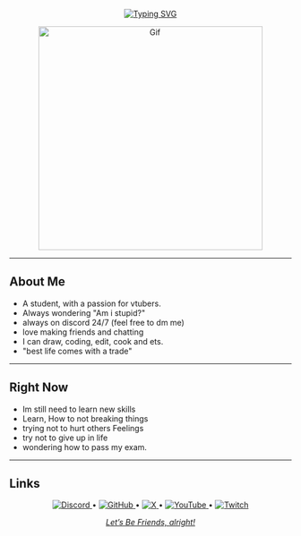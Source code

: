 <p align="center">
<a href="https://git.io/typing-svg"><img src="https://readme-typing-svg.demolab.com?font=Fira+Code&duration=2500&pause=2000&color=CB54FF&center=true&vCenter=true&width=435&lines=Hi%2C+Im+Mashiro+(+KuroShiro+);Im+a+skill+Learner-;Feel+free+to+chat+with+me..." alt="Typing SVG" /></a>
</p>
<p align="center">
 <img src="https://media1.tenor.com/m/8GRv4uCc3OsAAAAd/kyoro-kyouya.gif" height="400" width="400" alt="Gif" />
</p>

---

##  About Me

- A student, with a passion for vtubers.
- Always wondering "Am i stupid?"
- always on discord 24/7 (feel free to dm me)
- love making friends and chatting
- I can draw, coding, edit, cook and ets.
- "best life comes with a trade"

---

##  Right Now

- Im still need to learn new skills
- Learn, How to not breaking things
- trying not to hurt others Feelings
- try not to give up in life
- wondering how to pass my exam.

---

## Links

<p align="center">
  <a href="https://discord.com/users/kdarknezz" target="_blank">
    <img alt="Discord" src="https://img.shields.io/badge/Mashiro%23-5865F2?style=for-the-badge&logo=discord&logoColor=white"/>
  </a>
  <span> • </span>
  <a href="https://github.com/KDarknezz" target="_blank">
    <img alt="GitHub" src="https://img.shields.io/badge/GitHub-181717?style=for-the-badge&logo=github&logoColor=white"/>
  </a>
  <span> • </span>
  <a href="https://x.com/Darknezz527_" target="_blank">
    <img alt="X" src="https://img.shields.io/badge/Kdarknezz-3b393a?style=for-the-badge&logo=X&logoColor=white"/>
  </a>
  <span> • </span>
 <a href="https://www.youtube.com/@KDarknezz" target="_blank">
    <img alt="YouTube" src="https://img.shields.io/badge/YouTube-FF0000?style=for-the-badge&logo=youtube&logoColor=white"/>
  </a>
  <span> • </span>
  <a href="https://www.twitch.tv/kdarknezz" target="_blank">
    <img alt="Twitch" src="https://img.shields.io/badge/Twitch-9146FF?style=for-the-badge&logo=twitch&logoColor=white"/>
</p>
<p align="center"><i>Let’s Be Friends, alright!</i></p>


